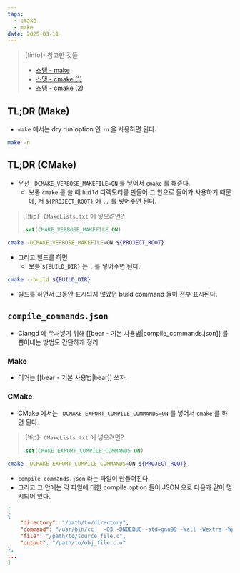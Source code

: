 ```yaml
---
tags:
  - cmake
  - make
date: 2025-03-11
---
```

> [!info]- 참고한 것들
> - [스댕 - make](https://stackoverflow.com/a/5820364)
> - [스댕 - cmake (1)](https://stackoverflow.com/a/3379246)
> - [스댕 - cmake (2)](https://stackoverflow.com/a/61471216)

## TL;DR (Make)

- `make` 에서는 dry run option 인 `-n` 을 사용하면 된다.

```bash
make -n
```

## TL;DR (CMake)

- 우선 `-DCMAKE_VERBOSE_MAKEFILE=ON` 를 넣어서 `cmake` 를 해준다.
	- 보통 `cmake` 를 쓸 때 `build` 디렉토리를 만들어 그 안으로 들어가 사용하기 때문에, 저 `${PROJECT_ROOT}` 에 `..` 를 넣어주면 된다.

> [!tip]- `CMakeLists.txt` 에 넣으려면?
> ```cmake
> set(CMAKE_VERBOSE_MAKEFILE ON)
> ```

```bash
cmake -DCMAKE_VERBOSE_MAKEFILE=ON ${PROJECT_ROOT}
```

- 그리고 빌드를 하면
	- 보통 `${BUILD_DIR}` 는 `.` 를 넣어주면 된다.

```bash
cmake --build ${BUILD_DIR}
```

- 빌드를 하면서 그동안 표시되지 않았던 build command 들이 전부 표시된다.

## `compile_commands.json`

- Clangd 에 쑤셔넣기 위해 [[bear - 기본 사용법|compile_commands.json]] 를 뽑아내는 방법도 간단하게 정리

### Make

- 이거는 [[bear - 기본 사용법|bear]] 쓰자.

### CMake

- CMake 에서는 `-DCMAKE_EXPORT_COMPILE_COMMANDS=ON` 를 넣어서 `cmake` 를 하면 된다.

> [!tip]- `CMakeLists.txt` 에 넣으려면?
> ```cmake
> set(CMAKE_EXPORT_COMPILE_COMMANDS ON)
> ```

```bash
cmake -DCMAKE_EXPORT_COMPILE_COMMANDS=ON ${PROJECT_ROOT}
```

- `compile_commands.json` 라는 파일이 만들어진다.
- 그리고 그 안에는 각 파일에 대한 compile option 들이 JSON 으로 다음과 같이 명시되어 있다.

```json
[
{
	"directory": "/path/to/directory",
	"command": "/usr/bin/cc   -O3 -DNDEBUG -std=gnu99 -Wall -Wextra -Wpedantic -Wmissing-prototypes -Werror -o /path/to/obj_file.c.o -c /path/to/source_file.c",
	"file": "/path/to/source_file.c",
	"output": "/path/to/obj_file.c.o"
},
...
]
```